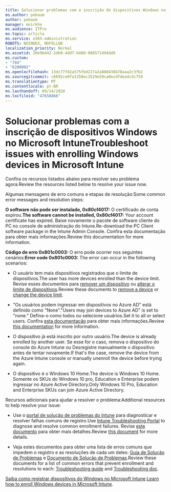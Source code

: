 ```yaml
---
title: Solucionar problemas com a inscrição de dispositivos Windows no Microsoft Intune
ms.author: pebaum
author: pebaum
manager: mnirkhe
ms.audience: ITPro
ms.topic: article
ms.service: o365-administration
ROBOTS: NOINDEX, NOFOLLOW
localization_priority: Normal
ms.assetid: 20e9bd42-2db0-4dd7-b480-966571494dd9
ms.custom:
- "784"
- "6200002"
ms.openlocfilehash: 13dc77fd2a575fbd227a2a880438b78aaa2c3fb2
ms.sourcegitcommit: c6692ce0fa1358ec3529e59ca0ecdfdea4cdc759
ms.translationtype: MT
ms.contentlocale: pt-BR
ms.lasthandoff: 09/14/2020
ms.locfileid: "47658866"
---
```

# <a name="troubleshoot-issues-with-enrolling-windows-devices-in-microsoft-intune"></a><span data-ttu-id="0e5b0-102">Solucionar problemas com a inscrição de dispositivos Windows no Microsoft Intune</span><span class="sxs-lookup"><span data-stu-id="0e5b0-102">Troubleshoot issues with enrolling Windows devices in Microsoft Intune</span></span>

<span data-ttu-id="0e5b0-103">Confira os recursos listados abaixo para resolver seu problema agora.</span><span class="sxs-lookup"><span data-stu-id="0e5b0-103">Review the resources listed below to resolve your issue now.</span></span>
  
<span data-ttu-id="0e5b0-104">Algumas mensagens de erro comuns e etapas de resolução:</span><span class="sxs-lookup"><span data-stu-id="0e5b0-104">Some common error messages and resolution steps:</span></span>
  
 <span data-ttu-id="0e5b0-105">**O software não pode ser instalado, 0x80cf4017:** O certificado de conta expirou.</span><span class="sxs-lookup"><span data-stu-id="0e5b0-105">**The software cannot be installed, 0x80cf4017:** Your account certificate has expired.</span></span> <span data-ttu-id="0e5b0-106">Baixe novamente o pacote de software cliente do PC no console de administração do Intune.</span><span class="sxs-lookup"><span data-stu-id="0e5b0-106">Re-download the PC Client software package in the Intune Admin Console.</span></span> <span data-ttu-id="0e5b0-107">Confira esta documentação para obter mais informações.</span><span class="sxs-lookup"><span data-stu-id="0e5b0-107">Review this documentation for more information.</span></span>
  
 <span data-ttu-id="0e5b0-108">**Código de erro 0x801c0003:** O erro pode ocorrer nos seguintes cenários:</span><span class="sxs-lookup"><span data-stu-id="0e5b0-108">**Error code 0x801c0003:** The error can occur in the following scenarios:</span></span>
  
-  <span data-ttu-id="0e5b0-109">O usuário tem mais dispositivos registrados que o limite de dispositivos.</span><span class="sxs-lookup"><span data-stu-id="0e5b0-109">The user has more devices enrolled than the device limit.</span></span> <span data-ttu-id="0e5b0-110">Revise esses documentos para [remover um dispositivo](https://docs.microsoft.com/intune/devices-wipe) ou [alterar o limite de dispositivos](https://docs.microsoft.com/intune/enrollment-restrictions-set#set-device-limit-restrictions).</span><span class="sxs-lookup"><span data-stu-id="0e5b0-110">Review these documents to [remove a device](https://docs.microsoft.com/intune/devices-wipe) or [change the device limit](https://docs.microsoft.com/intune/enrollment-restrictions-set#set-device-limit-restrictions).</span></span>

-  <span data-ttu-id="0e5b0-111">"Os usuários podem ingressar em dispositivos no Azure AD" está definido como "None".</span><span class="sxs-lookup"><span data-stu-id="0e5b0-111">"Users may join devices to Azure AD" is set to "none."</span></span> <span data-ttu-id="0e5b0-112">Defina-o como todos ou selecione usuários.</span><span class="sxs-lookup"><span data-stu-id="0e5b0-112">Set it to all or select users.</span></span> <span data-ttu-id="0e5b0-113">Confira [esta documentação](https://docs.microsoft.com/azure/active-directory/device-management-azure-portal#configure-device-settings) para obter mais informações.</span><span class="sxs-lookup"><span data-stu-id="0e5b0-113">Review [this documentation](https://docs.microsoft.com/azure/active-directory/device-management-azure-portal#configure-device-settings) for more information.</span></span>

-  <span data-ttu-id="0e5b0-114">O dispositivo já está inscrito por outro usuário.</span><span class="sxs-lookup"><span data-stu-id="0e5b0-114">The device is already enrolled by another user.</span></span> <span data-ttu-id="0e5b0-115">Se esse for o caso, remova o dispositivo do console do Azure Intune ou Desregistre manualmente o dispositivo antes de tentar novamente.</span><span class="sxs-lookup"><span data-stu-id="0e5b0-115">If that's the case, remove the device from the Azure Intune console or manually unenroll the device before trying again.</span></span>

-  <span data-ttu-id="0e5b0-116">O dispositivo é o Windows 10 Home.</span><span class="sxs-lookup"><span data-stu-id="0e5b0-116">The device is Windows 10 Home.</span></span> <span data-ttu-id="0e5b0-117">Somente os SKUs do Windows 10 pro, Education e Enterprise podem ingressar no Azure Active Directory.</span><span class="sxs-lookup"><span data-stu-id="0e5b0-117">Only Windows 10 Pro, Education and Enterprise SKUs can join Azure Active Directory.</span></span>

<span data-ttu-id="0e5b0-118">Recursos adicionais para ajudar a resolver o problema:</span><span class="sxs-lookup"><span data-stu-id="0e5b0-118">Additional resources to help resolve your issue:</span></span>
  
-  <span data-ttu-id="0e5b0-119">Use o [portal de solução de problemas do Intune](https://devicemanagement.microsoft.com/#blade/Microsoft_Intune_DeviceSettings/TroubleshootBlade) para diagnosticar e resolver falhas comuns de registro.</span><span class="sxs-lookup"><span data-stu-id="0e5b0-119">Use [Intune Troubleshooting Portal](https://devicemanagement.microsoft.com/#blade/Microsoft_Intune_DeviceSettings/TroubleshootBlade) to diagnose and resolve common enrollment failures.</span></span> <span data-ttu-id="0e5b0-120">Revise [este documento](https://docs.microsoft.com/intune/help-desk-operators) para obter mais detalhes.</span><span class="sxs-lookup"><span data-stu-id="0e5b0-120">Review [this document](https://docs.microsoft.com/intune/help-desk-operators) for more details.</span></span>

-  <span data-ttu-id="0e5b0-121">Veja estes documentos para obter uma lista de erros comuns que impedem o registro e as resoluções de cada um deles: [Guia de Solução de Problemas](https://support.microsoft.com/help/4089533/troubleshooting-windows-device-enrollment-problems-in-microsoft-intune) e [Documento de Solução de Problemas](https://docs.microsoft.com/intune-classic/troubleshoot/troubleshoot-device-enrollment-in-intune).</span><span class="sxs-lookup"><span data-stu-id="0e5b0-121">Review these documents for a list of common errors that prevent enrollment and resolutions to each: [Troubleshooting guide](https://support.microsoft.com/help/4089533/troubleshooting-windows-device-enrollment-problems-in-microsoft-intune) and [Troubleshooting doc](https://docs.microsoft.com/intune-classic/troubleshoot/troubleshoot-device-enrollment-in-intune).</span></span>

<span data-ttu-id="0e5b0-122">[Saiba como registrar dispositivos do Windows no Microsoft Intune](https://docs.microsoft.com/intune/windows-enroll).</span><span class="sxs-lookup"><span data-stu-id="0e5b0-122">[Learn how to enroll Windows devices in Microsoft Intune](https://docs.microsoft.com/intune/windows-enroll).</span></span>
